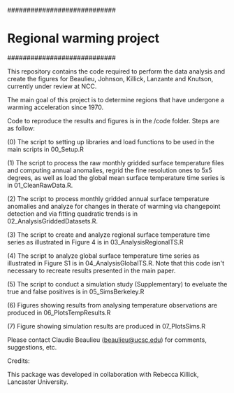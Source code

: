 ############################
# Regional warming project #
############################

This repository contains the code required to perform the data analysis and create
the figures for Beaulieu, Johnson, Killick, Lanzante and Knutson, currently under
review at NCC.

The main goal of this project is to determine regions that have undergone a 
warming acceleration since 1970.

Code to reproduce the results and figures is in the /code folder. Steps are as follow:

(0) The script to setting up libraries and load functions to be used in the main scripts in 00_Setup.R

(1) The script to process the raw monthly gridded surface temperature files and computing
annual anomalies, regrid the fine resolution ones to  5x5 degrees, as well as load the global mean surface 
temperature time series is in 01_CleanRawData.R.

(2) The script to process monthly gridded annual surface temperature anomalies and 
analyze for changes in therate of warming via changepoint detection and via fitting 
quadratic trends is in 02_AnalysisGriddedDatasets.R. 

(3) The script to create and analyze regional surface temperature time series as 
illustrated in Figure 4 is in 03_AnalysisRegionalTS.R

(4) The script to analyze global surface temperature time series as illustrated in Figure S1 
is in 04_AnalysisGlobalTS.R. Note that this code isn't necessary to recreate results presented in the main paper.

(5) The script to conduct a simulation study (Supplementary) to eveluate the true and 
false positives is in 05_SimsBerkeley.R

(6) Figures showing results from analysing temperature observations are produced in
06_PlotsTempResults.R

(7) Figure showing simulation results are produced in 07_PlotsSims.R


Please contact Claudie Beaulieu (beaulieu@ucsc.edu) for comments, suggestions, etc.

Credits:

This package was developed in collaboration with Rebecca Killick, Lancaster University.

